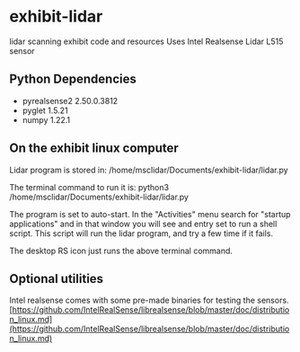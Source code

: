 # exhibit-lidar
lidar scanning exhibit code and resources
Uses Intel Realsense Lidar L515 sensor


## Python Dependencies
- pyrealsense2  2.50.0.3812 
- pyglet        1.5.21
- numpy         1.22.1


## On the exhibit linux computer
Lidar program is stored in:
    /home/msclidar/Documents/exhibit-lidar/lidar.py

The terminal command to run it is:
    python3 /home/msclidar/Documents/exhibit-lidar/lidar.py

The program is set to auto-start.  In the "Activities" menu search for "startup applications" and in that window you will see and entry set to run a shell script.  This script will run the lidar program, and try a few time if it fails.

The desktop RS icon just runs the above terminal command.


## Optional utilities
Intel realsense comes with some pre-made binaries for testing the sensors.
[https://github.com/IntelRealSense/librealsense/blob/master/doc/distribution_linux.md](https://github.com/IntelRealSense/librealsense/blob/master/doc/distribution_linux.md)
